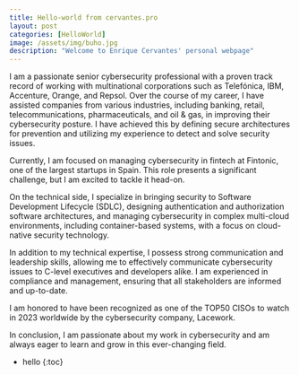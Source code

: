 ```yaml
---
title: Hello-world from cervantes.pro 
layout: post
categories: [HelloWorld]
image: /assets/img/buho.jpg
description: "Welcome to Enrique Cervantes' personal webpage"
---
```


I am a passionate senior cybersecurity professional with a proven track record of working with multinational corporations such as Telefónica, IBM, Accenture, Orange, and Repsol. Over the course of my career, I have assisted companies from various industries, including banking, retail, telecommunications, pharmaceuticals, and oil & gas, in improving their cybersecurity posture. I have achieved this by defining secure architectures for prevention and utilizing my experience to detect and solve security issues.

Currently, I am focused on managing cybersecurity in fintech at Fintonic, one of the largest startups in Spain. This role presents a significant challenge, but I am excited to tackle it head-on.

On the technical side, I specialize in bringing security to Software Development Lifecycle (SDLC), designing authentication and authorization software architectures, and managing cybersecurity in complex multi-cloud environments, including container-based systems, with a focus on cloud-native security technology.

In addition to my technical expertise, I possess strong communication and leadership skills, allowing me to effectively communicate cybersecurity issues to C-level executives and developers alike. I am experienced in compliance and management, ensuring that all stakeholders are informed and up-to-date.

I am honored to have been recognized as one of the TOP50 CISOs to watch in 2023 worldwide by the cybersecurity company, Lacework.

In conclusion, I am passionate about my work in cybersecurity and am always eager to learn and grow in this ever-changing field.

* hello
{:toc}
